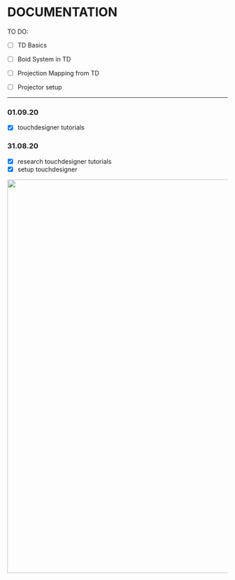 # DOCUMENTATION

TO DO:
- [ ] TD Basics
- [ ] Boid System in TD
- [ ] Projection Mapping from TD
- [ ] Projector setup


_________________________________

### 01.09.20 
- [x] touchdesigner tutorials

### 31.08.20 
- [x] research touchdesigner tutorials
- [x] setup touchdesigner

<img src="https://i.imgur.com/sv5iPi8.png" width="900px">
